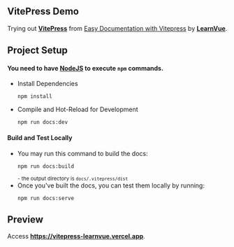 ## VitePress Demo
Trying out [**VitePress**](https://vitepress.vuejs.org/)
from [Easy Documentation with Vitepress](https://www.youtube.com/watch?v=jRBQpjmwH1c)
by [**LearnVue**](https://www.youtube.com/c/LearnVue).


## Project Setup

#### You need to have [**NodeJS**](https://nodejs.org/) to execute `npm` commands.
* Install Dependencies
    ```shell script
    npm install
    ```
* Compile and Hot-Reload for Development

    ```shell script
    npm run docs:dev
    ```

#### Build and Test Locally
* You may run this command to build the docs:
    ```shell script
    npm run docs:build
    ```
    <sup>- the output directory is `docs/.vitepress/dist`</sup>
* Once you've built the docs, you can test them locally by running:
    ```shell script
    npm run docs:serve
    ```
  
## Preview
Access **<https://vitepress-learnvue.vercel.app>**.
